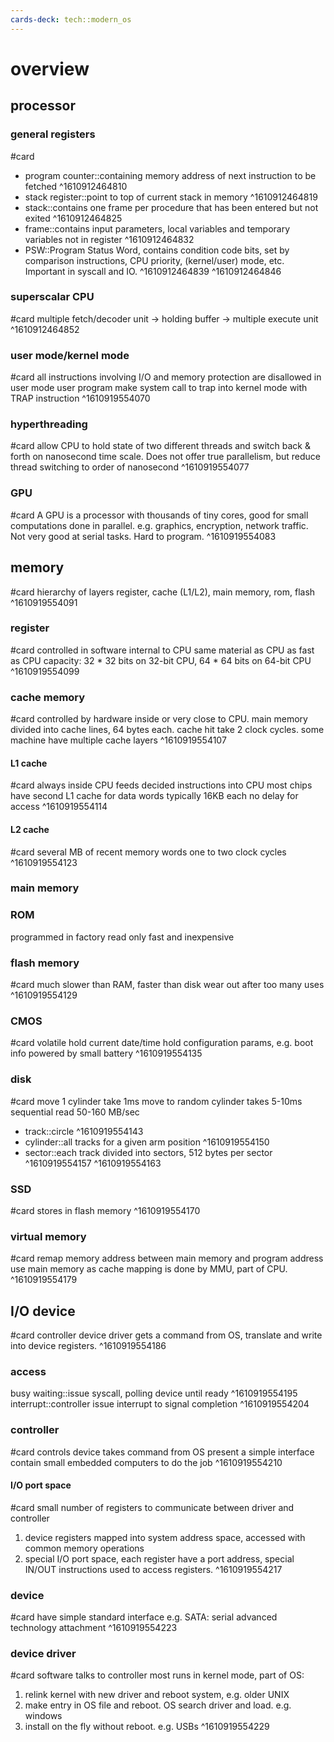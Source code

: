 ```yaml
---
cards-deck: tech::modern_os
---
```


# overview

## processor

### general registers
#card
- program counter::containing memory address of next instruction to be fetched
^1610912464810
- stack register::point to top of current stack in memory
^1610912464819
- stack::contains one frame per procedure that has been entered but not exited
^1610912464825
- frame::contains input parameters, local variables and temporary variables not in register
^1610912464832
- PSW::Program Status Word, contains condition code bits, set by comparison instructions, CPU priority, (kernel/user) mode, etc. Important in syscall and IO.
^1610912464839
^1610912464846

### superscalar CPU
#card
multiple fetch/decoder unit -> holding buffer -> multiple execute unit
^1610912464852

### user mode/kernel mode
#card
all instructions involving I/O and memory protection are disallowed in user mode
user program make system call to trap into kernel mode with TRAP instruction
^1610919554070

### hyperthreading
#card
allow CPU to hold state of two different threads and switch back & forth on nanosecond time scale.
Does not offer true parallelism, but reduce thread switching to order of nanosecond
^1610919554077

### GPU
#card
A GPU is a processor with thousands of tiny cores, good for small computations done in parallel. e.g. graphics, encryption, network traffic.
Not very good at serial tasks.
Hard to program.
^1610919554083

## memory
#card
hierarchy of layers
register, cache (L1/L2), main memory, rom, flash
^1610919554091

### register
#card
controlled in software
internal to CPU
same material as CPU
as fast as CPU
capacity: 32 * 32 bits on 32-bit CPU, 64 * 64 bits on 64-bit CPU
^1610919554099

### cache memory
#card
controlled by hardware
inside or very close to CPU.
main memory divided into cache lines, 64 bytes each.
cache hit take 2 clock cycles.
some machine have multiple cache layers
^1610919554107

#### L1 cache
#card
always inside CPU
feeds decided instructions into CPU
most chips have second L1 cache for data words
typically 16KB each
no delay for access
^1610919554114

#### L2 cache
#card
several MB of recent memory words
one to two clock cycles
^1610919554123

### main memory

### ROM
programmed in factory
read only
fast and inexpensive

### flash memory
#card
much slower than RAM, faster than disk
wear out after too many uses
^1610919554129

### CMOS
#card
volatile
hold current date/time
hold configuration params, e.g. boot info
powered by small battery
^1610919554135

### disk
#card
move 1 cylinder take 1ms
move to random cylinder takes 5-10ms
sequential read 50-160 MB/sec
- track::circle
^1610919554143
- cylinder::all tracks for a given arm position
^1610919554150
- sector::each track divided into sectors, 512 bytes per sector
^1610919554157
^1610919554163

### SSD
#card
stores in flash memory
^1610919554170

### virtual memory
#card
remap memory address between main memory and program address
use main memory as cache
mapping is done by MMU, part of CPU.
^1610919554179

## I/O device
#card
controller
device
driver gets a command from OS, translate and write into device registers.
^1610919554186

### access
busy waiting::issue syscall, polling device until ready
^1610919554195
interrupt::controller issue interrupt to signal completion
^1610919554204

### controller
#card
controls device
takes command from OS
present a simple interface
contain small embedded computers to do the job
^1610919554210

#### I/O port space
#card
small number of registers to communicate between driver and controller
1. device registers mapped into system address space, accessed with common memory operations
2. special I/O port space, each register have a port address, special IN/OUT instructions used to access registers.
^1610919554217

### device
#card
have simple standard interface
e.g. SATA: serial advanced technology attachment
^1610919554223

### device driver
#card
software talks to controller
most runs in kernel mode, part of OS:
1. relink kernel with new driver and reboot system, e.g. older UNIX
2. make entry in OS file and reboot. OS search driver and load. e.g. windows
3. install on the fly without reboot. e.g. USBs
^1610919554229
